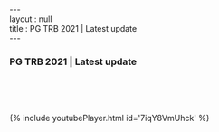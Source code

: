 ---<br>layout : null<br>title : PG TRB 2021 | Latest update<br>---<br><h3>PG TRB 2021 | Latest update</h3><br><br><p></p><br>{% include youtubePlayer.html id='7iqY8VmUhck' %}<br>